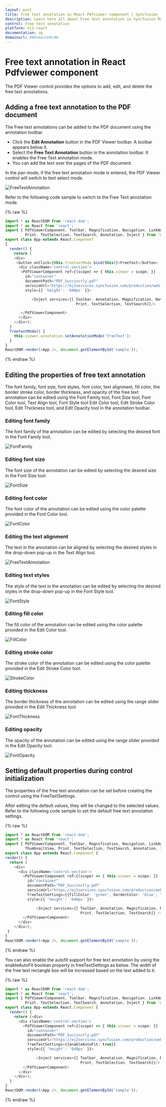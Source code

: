 ```yaml
---
layout: post
title: Free text annotation in React Pdfviewer component | Syncfusion
description: Learn here all about Free text annotation in Syncfusion React Pdfviewer component of Syncfusion Essential JS 2 and more.
control: Free text annotation 
platform: ej2-react
documentation: ug
domainurl: ##DomainURL##
---
```


# Free text annotation in React Pdfviewer component

The PDF Viewer control provides the options to add, edit, and delete the free text annotations.

## Adding a free text annotation to the PDF document

The Free text annotations can be added to the PDF document using the annotation toolbar.

* Click the **Edit Annotation** button in the PDF Viewer toolbar. A toolbar appears below it.
* Select the **Free Text Annotation** button in the annotation toolbar. It enables the Free Text annotation mode.
* You can add the text over the pages of the PDF document.

In the pan mode, if the free text annotation mode is entered, the PDF Viewer control will switch to text select mode.

![FreeTextAnnotation](../../pdfviewer/images/freetext_tool.png)

Refer to the following code sample to switch to the Free Text annotation mode.

{% raw %}

```ts
import * as ReactDOM from 'react-dom';
import * as React from 'react';
import { PdfViewerComponent, Toolbar, Magnification, Navigation, LinkAnnotation, BookmarkView, ThumbnailView,
         Print, TextSelection, TextSearch, Annotation, Inject } from '@syncfusion/ej2-react-pdfviewer';
export class App extends React.Component
{
  render() {
    return (
    <div>
     <button onClick={this.freetextMode.bind(this)}>FreeText</button>
      <div className='control-section'>
       <PdfViewerComponent ref={(scope) => { this.viewer = scope; }}
         id="container"
         documentPath="PDF_Succinctly.pdf"
         serviceUrl="https://ej2services.syncfusion.com/production/web-services/api/pdfviewer"
         style={{ 'height': '640px' }}>

            <Inject services={[ Toolbar, Annotation, Magnification, Navigation, LinkAnnotation, BookmarkView, ThumbnailView,
                                Print, TextSelection, TextSearch]}/>

       </PdfViewerComponent>
      </div>
    </div>);
  }
  freetextMode() {
    this.viewer.annotation.setAnnotationMode('FreeText');
  }
}
ReactDOM.render(<App />, document.getElementById('sample'));
```
{% endraw %}


## Editing the properties of free text annotation

The font family, font size, font styles, font color, text alignment, fill color, the border stroke color, border thickness, and opacity of the free text annotation can be edited using the Font Family tool, Font Size tool, Font Color tool, Text Align tool, Font Style tool  Edit Color tool, Edit Stroke Color tool, Edit Thickness tool, and Edit Opacity tool in the annotation toolbar.

### Editing font family

The font family of the annotation can be edited by selecting the desired font in the Font Family tool.

![FontFamily](../../pdfviewer/images/fontfamily.png)

### Editing font size

The font size of the annotation can be edited by selecting the desired size in the Font Size tool.

![FontSize](../../pdfviewer/images/fontsize.png)

### Editing font color

The font color of the annotation can be edited using the color palette provided in the Font Color tool.

![FontColor](../../pdfviewer/images/fontcolor.png)

### Editing the text alignment

The text in the annotation can be aligned by selecting the desired styles in the drop-down pop-up in the Text Align tool.

![FreeTextAnnotation](../../pdfviewer/images/textalign.png)

### Editing text styles

The style of the text in the annotation can be edited by selecting the desired styles in the drop-down pop-up in the Font Style tool.

![FontStyle](../../pdfviewer/images/fontstyle.png)

### Editing fill color

The fill color of the annotation can be edited using the color palette provided in the Edit Color tool.

![FillColor](../../pdfviewer/images/fillcolor.png)

### Editing stroke color

The stroke color of the annotation can be edited using the color palette provided in the Edit Stroke Color tool.

![StrokeColor](../../pdfviewer/images/fontstroke.png)

### Editing thickness

The border thickness of the annotation can be edited using the range slider provided in the Edit Thickness tool.

![FontThickness](../../pdfviewer/images/fontthickness.png)

### Editing opacity

The opacity of the annotation can be edited using the range slider provided in the Edit Opacity tool.

![FontOpacity](../../pdfviewer/images/fontopacity.png)

## Setting default properties during control initialization

The properties of the free text annotation can be set before creating the control using the FreeTextSettings.

After editing the default values, they will be changed to the selected values. Refer to the following code sample to set the default free text annotation settings.

{% raw %}

```ts
import * as ReactDOM from 'react-dom';
import * as React from 'react';
import { PdfViewerComponent, Toolbar, Magnification, Navigation, LinkAnnotation, BookmarkView,
         ThumbnailView, Print, TextSelection, TextSearch, Annotation, Inject } from '@syncfusion/ej2-react-pdfviewer';
export class App extends React.Component {
render() {
  return (
    <div>
      <div className='control-section'>
        <PdfViewerComponent ref={(scope) => { this.viewer = scope; }}
          id="container"
          documentPath="PDF_Succinctly.pdf"
          serviceUrl="https://ej2services.syncfusion.com/production/web-services/api/pdfviewer"
          freeTextSettings={{fillColor: 'green', borderColor: 'blue', fontColor: 'yellow'}}
          style={{ 'height': '640px' }}>

              <Inject services={[ Toolbar, Annotation, Magnification, Navigation, LinkAnnotation, BookmarkView, ThumbnailView,
                                  Print, TextSelection, TextSearch]} />
        </PdfViewerComponent>
      </div>
    </div>);
 }
}
ReactDOM.render(<App />, document.getElementById('sample'));
```
{% endraw %}


You can also enable the autofit support for free text annotation by using the enableAutoFit boolean property in freeTextSettings as below. The width of the free text rectangle box will be increased based on the text added to it.

{% raw %}

```ts
import * as ReactDOM from 'react-dom';
import * as React from 'react';
import { PdfViewerComponent, Toolbar, Magnification, Navigation, LinkAnnotation, BookmarkView, ThumbnailView,
         Print, TextSelection, TextSearch, Annotation, Inject } from '@syncfusion/ej2-react-pdfviewer';
export class App extends React.Component {
  render() {
    return (<div>
      <div className='control-section'>
        <PdfViewerComponent ref={(scope) => { this.viewer = scope; }}
          id="container"
          documentPath="PDF_Succinctly.pdf"
          serviceUrl="https://ej2services.syncfusion.com/production/web-services/api/pdfviewer"
          freeTextSettings={{enableAutoFit: true}}
          style={{ 'height': '640px' }}>

              <Inject services={[ Toolbar, Annotation, Magnification, Navigation, LinkAnnotation, BookmarkView, ThumbnailView,
                                  Print, TextSelection, TextSearch]}/>
        </PdfViewerComponent>
      </div>
    </div>);
  }
}
ReactDOM.render(<App />, document.getElementById('sample'));
```
{% endraw %}